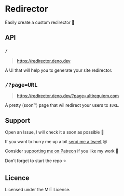 # Redirector

Easily create a custom redirector 🚀

## API

### `/`

> https://redirector.deno.dev

A UI that will help you to generate your site redirector.

## `/?page=URL`

> https://redirector.deno.dev/?page=ultirequiem.com

A pretty (soon™) page that wil redirect your users to `$URL`.

## Support

Open an Issue, I will check it a soon as possible 👀

If you want to hurry me up a bit
[send me a tweet](https://twitter.com/intent/tweet?text=%40UltiRequiem%20) 😆

Consider [supporting me on Patreon](https://patreon.com/UltiRequiem) if you like my work 🚀

Don't forget to start the repo ⭐

## Licence

Licensed under the MIT License.
